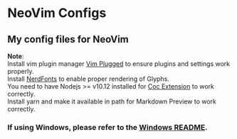 # NeoVim Configs
## My config files for NeoVim  
**Note**:   
Install vim plugin manager [Vim Plugged](https://github.com/junegunn/vim-plug) to ensure plugins and settings work properly.  
Install [NerdFonts](https://github.com/ryanoasis/nerd-fonts)  to enable proper rendering of Glyphs.  
You need to have Nodejs >= v10.12 installed for [Coc Extension](https://github.com/neoclide/coc.nvim) to work correctly.  
Install yarn and make it available in path for Markdown Preview to work correctly.

### If using Windows, please refer to the [Windows README](README(Windows).md).
